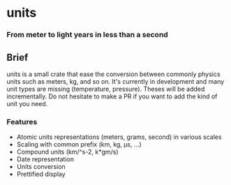 # units
### From meter to light years in less than a second

## Brief
units is a small crate that ease the conversion between commonly physics units such as meters, kg, and so on.
It's currently in development and many unit types are missing (temperature, pressure).
Theses will be added incrementally. Do not hesitate to make a PR if you want to add the kind of unit you need.

### Features
- Atomic units representations (meters, grams, second) in various scales
- Scaling with common prefix (km, kg, µs, ...)
- Compound units (km/^s-2, k*gm/s)
- Date representation
- Units conversion
- Prettified display